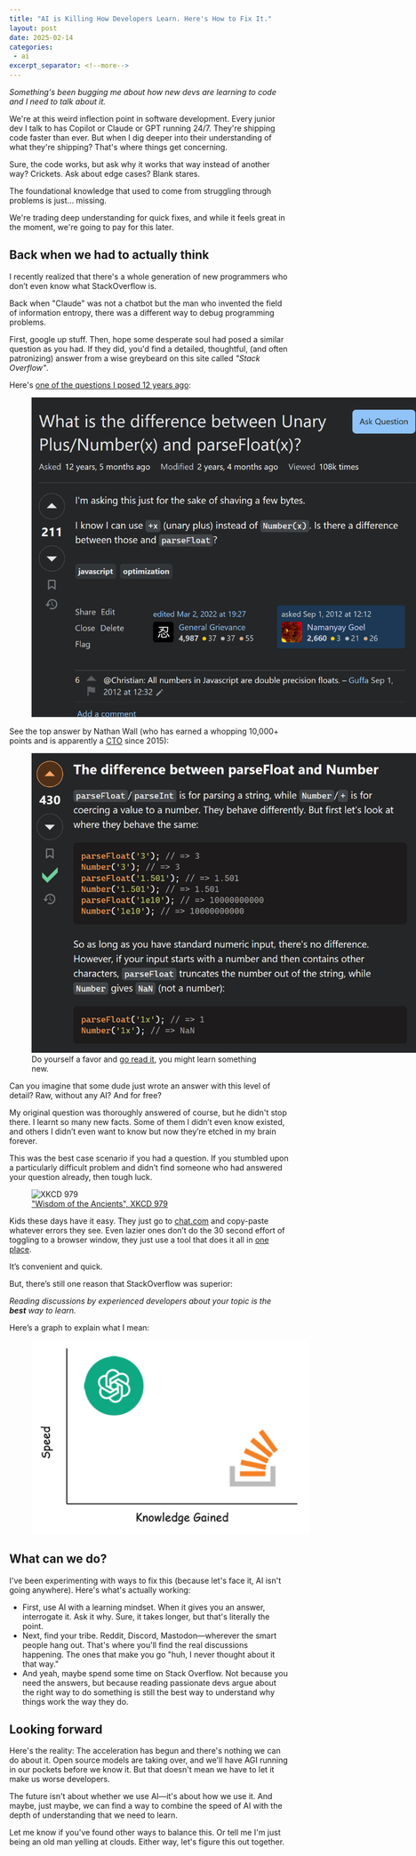 ```yaml
---
title: "AI is Killing How Developers Learn. Here's How to Fix It."
layout: post
date: 2025-02-14
categories:
 - ai
excerpt_separator: <!--more-->
---
```


*Something's been bugging me about how new devs are learning to code and I need to talk about it.*

We're at this weird inflection point in software development. Every junior dev I talk to has Copilot or Claude or GPT running 24/7. They're shipping code faster than ever. But when I dig deeper into their understanding of what they're shipping? That's where things get concerning.

Sure, the code works, but ask why it works that way instead of another way? Crickets. Ask about edge cases? Blank stares. 

The foundational knowledge that used to come from struggling through problems is just... missing.

We're trading deep understanding for quick fixes, and while it feels great in the moment, we're going to pay for this later.

## Back when we had to actually think

I recently realized that there's a whole generation of new programmers who don’t even know what StackOverflow is. 

Back when "Claude" was not a chatbot but the man who invented the field of information entropy, there was a different way to debug programming problems. 

First, google up stuff. Then, hope some desperate soul had posed a similar question as you had. If they did, you'd find a detailed, thoughtful, (and often patronizing) answer from a wise greybeard on this site called *"Stack Overflow"*.

Here's [one of the questions I posed 12 years ago](https://stackoverflow.com/questions/12227594/what-is-the-difference-between-unary-plus-numberx-and-parsefloatx):

<figure>
<img src="assets/so-question-12-years.png" alt="Stack Overflow question" style="max-width: 700px;">
</figure>

See the top answer by Nathan Wall (who has earned a whopping 10,000+ points and is apparently a [CTO](https://www.stacksource.com/) since 2015):

<figure>
<img src="assets/so-answer-12-years.png" alt="Stack Overflow answer" style="max-width: 700px;">
<figcaption>
Do yourself a favor and <a href="https://stackoverflow.com/a/13676265/1518029">go read it</a>, you might learn something new.
</figcaption>
</figure>

Can you imagine that some dude just wrote an answer with this level of detail? Raw, without any AI? And for free?

My original question was thoroughly answered of course, but he didn't stop there. I learnt so many new facts. Some of them I didn’t even know existed, and others I didn’t even want to know but now they’re etched in my brain forever.

This was the best case scenario if you had a question. If you stumbled upon a particularly difficult problem and didn’t find someone who had answered your question already, then tough luck. 

<figure>
<img src="https://imgs.xkcd.com/comics/wisdom_of_the_ancients.png" alt="XKCD 979">
<figcaption>
<a href="https://xkcd.com/979/">"Wisdom of the Ancients", XKCD 979</a>
</figcaption>
</figure>

Kids these days have it easy. They just go to [chat.com](https://www.youtube.com/watch?v=dQw4w9WgXcQ) and copy-paste whatever errors they see. Even lazier ones don’t do the 30 second effort of toggling to a browser window, they just use a tool that does it all in [one place](https://cursor.com). 

It’s convenient and quick.

But, there’s still one reason that StackOverflow was superior:

*Reading discussions by experienced developers about your topic is the **best** way to learn.*

Here’s a graph to explain what I mean:

<figure>
<img src="assets/speed-vs-knowledge.jpg" alt="Speed vs knowledge" style="max-width: 500px;">
</figure>


## What can we do?

I've been experimenting with ways to fix this (because let's face it, AI isn't going anywhere). Here's what's actually working:

* First, use AI with a learning mindset. When it gives you an answer, interrogate it. Ask it why. Sure, it takes longer, but that's literally the point.
* Next, find your tribe. Reddit, Discord, Mastodon&mdash;wherever the smart people hang out. That's where you'll find the real discussions happening. The ones that make you go "huh, I never thought about it that way."
* And yeah, maybe spend some time on Stack Overflow. Not because you need the answers, but because reading passionate devs argue about the right way to do something is still the best way to understand why things work the way they do.

## Looking forward

Here's the reality: The acceleration has begun and there's nothing we can do about it. Open source models are taking over, and we'll have AGI running in our pockets before we know it. But that doesn't mean we have to let it make us worse developers.

The future isn't about whether we use AI&mdash;it's about how we use it. And maybe, just maybe, we can find a way to combine the speed of AI with the depth of understanding that we need to learn.

Let me know if you've found other ways to balance this. Or tell me I'm just being an old man yelling at clouds. Either way, let's figure this out together.
